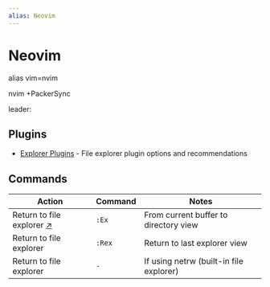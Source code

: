 ```yaml
---
alias: Neovim
---
```

# Neovim




alias vim=nvim

nvim +PackerSync

leader: 

## Plugins

- [Explorer Plugins](explorer-plugins.md) - File explorer plugin options and recommendations

## Commands

| Action | Command | Notes |
|--------|---------|-------|
| Return to file explorer [↗](questions/return-to-file-explorer.md) | `:Ex` | From current buffer to directory view |
| Return to file explorer | `:Rex` | Return to last explorer view |
| Return to file explorer | `-` | If using netrw (built-in file explorer) |
